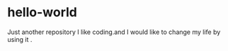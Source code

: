 # hello-world
Just another repository
I like coding.and I would like to change my life by using it .
